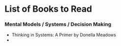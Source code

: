 # List of Books to Read

### Mental Models / Systems / Decision Making

- Thinking in Systems: A Primer by Donella Meadows
- 
